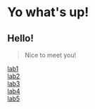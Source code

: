 # Yo what's up!
## Hello!
> Nice to meet you!

[lab1](lab1.md)<br />
[lab2](lab2/lab2.md)<br />
[lab3](lab3.md)<br />
[lab4](lab4.md)<br />
[lab5](lab5.md)
